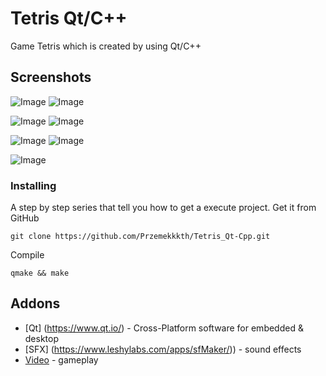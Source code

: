 # Tetris Qt/C++
Game Tetris which is created by using Qt/C++

## Screenshots
![Image](https://user-images.githubusercontent.com/28188300/169014410-05ae7737-9c08-42ea-9ea8-3e513a13f0a5.png)
![Image](https://user-images.githubusercontent.com/28188300/169014415-216b5ffb-b6c2-4842-93ac-10cb0ff1c446.png)

![Image](https://user-images.githubusercontent.com/28188300/169014417-1c42ffba-0d1c-497b-8312-66dc1a2aea1d.png)
![Image](https://user-images.githubusercontent.com/28188300/169014419-54a80b0d-1fff-4edd-922f-7277ef2611c7.png)

![Image](https://user-images.githubusercontent.com/28188300/169014423-da7d9acf-6893-4af7-88f4-95e9c53482d1.png)
![Image](https://user-images.githubusercontent.com/28188300/169014424-0e878732-3c86-4e11-960e-8e8de5dc561a.png)

![Image](https://user-images.githubusercontent.com/28188300/169014425-497500a4-826a-44e7-b069-9b567a088307.png)

### Installing
A step by step series  that tell you how to get a execute project.
Get it from GitHub
```
git clone https://github.com/Przemekkkth/Tetris_Qt-Cpp.git
```
Compile
```
qmake && make
```
## Addons
* [Qt] (https://www.qt.io/) - Cross-Platform software for embedded & desktop
* [SFX] (https://www.leshylabs.com/apps/sfMaker/)) - sound effects
* [Video](https://youtu.be/CyErbZoVSvc) - gameplay
